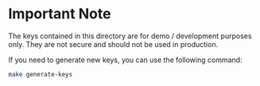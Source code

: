 # Important Note

The keys contained in this directory are for demo / development purposes only. They are not secure and should not be used in production. 

If you need to generate new keys, you can use the following command:

```bash
make generate-keys
```